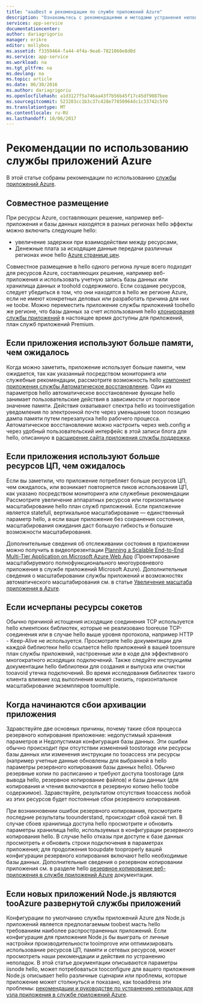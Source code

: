 ```yaml
---
title: "aaaBest и рекомендации по службе приложений Azure"
description: "Ознакомьтесь с рекомендациями и методами устранения неполадок для службы приложений Azure."
services: app-service
documentationcenter: 
author: dariagrigoriu
manager: erikre
editor: mollybos
ms.assetid: f3359464-fa44-4f4a-9ea6-7821060e8d0d
ms.service: app-service
ms.workload: na
ms.tgt_pltfrm: na
ms.devlang: na
ms.topic: article
ms.date: 06/30/2016
ms.author: dariagrigoriu
ms.openlocfilehash: a1d3127f5a746aa43f7b56b45f17c45df9087bee
ms.sourcegitcommit: 523283cc1b3c37c428e77850964dc1c33742c5f0
ms.translationtype: MT
ms.contentlocale: ru-RU
ms.lasthandoff: 10/06/2017
---
```

# <a name="best-practices-for-azure-app-service"></a>Рекомендации по использованию службы приложений Azure
В этой статье собраны рекомендации по использованию [службы приложений Azure](http://go.microsoft.com/fwlink/?LinkId=529714). 

## <a name="colocation"></a>Совместное размещение
При ресурсы Azure, составляющих решение, например веб-приложения и базы данных находятся в разных регионах hello эффекты можно включить следующие hello:

* увеличение задержки при взаимодействии между ресурсами,
* Денежные плата за исходящие данные передачи различных регионах иное hello [Azure странице цен](https://azure.microsoft.com/pricing/details/data-transfers).

Совместное размещение в hello одного региона лучше всего подходит для ресурсов Azure, составляющих решение, например веб-приложения и использовать учетную запись базы данных или хранилища данных и toohold содержимого. Если создание ресурсов, следует убедиться в том, что они находятся в hello же регионе Azure, если не имеют конкретных деловых или разработать причина для них не toobe. Можно переместить приложение службы приложений toohello же регионе, что базы данных за счет использования hello [клонирования службы приложений](app-service-web-app-cloning-portal.md) в настоящее время доступны для приложений, план служб приложений Premium.   

## <a name="memoryresources"></a>Если приложения используют больше памяти, чем ожидалось
Когда можно заметить, приложение использует больше памяти, чем ожидается, так как указанный посредством мониторинга или служебные рекомендации, рассмотрите возможность hello [компонент приложения службы Автоматическое восстановление](https://azure.microsoft.com/blog/auto-healing-windows-azure-web-sites). Один из параметров hello автоматическое восстановление функции hello занимает пользовательские действия в зависимости от пороговое значение памяти. Действия охватывают спектра hello из tooinvestigation уведомления по электронной почте через уменьшение tooon позицию дампа памяти путем перезапуска hello рабочего процесса. Автоматическое восстановление можно настроить через web.config и через удобный пользовательский интерфейс в этой записи блога для hello, описанную в [расширение сайта приложения службы поддержки](https://azure.microsoft.com/blog/additional-updates-to-support-site-extension-for-azure-app-service-web-apps).   

## <a name="CPUresources"></a>Если приложения используют больше ресурсов ЦП, чем ожидалось
Если вы заметили, что приложение потребляет больше ресурсов ЦП, чем ожидалось, или возникает повторяется пиков использования ЦП, как указано посредством мониторинга или служебные рекомендации Рассмотрите увеличение аппаратных ресурсов или горизонтальное масштабирование hello план служб приложений. Если приложение является statefull, вертикальное масштабирование — единственный параметр hello, а если ваше приложение без сохранения состояния, масштабирования ожидания даст большую гибкость и большие возможности масштабирования. 

Дополнительные сведения об отслеживании состояния в приложении можно получить в видеопрезентации [Planning a Scalable End-to-End Multi-Tier Application on Microsoft Azure Web App](https://channel9.msdn.com/Events/TechEd/NorthAmerica/2014/DEV-B414#fbid=?hashlink=fbid) (Проектирование масштабируемого полнофункционального многоуровневого приложения в службе приложений Microsoft Azure). Дополнительные сведения о масштабировании службы приложений и возможностях автоматического масштабирования см. в статье [Увеличение масштаба приложения в Azure](web-sites-scale.md).  

## <a name="socketresources"></a>Если исчерпаны ресурсы сокетов
Обычно причиной истощения исходящие соединения TCP используется hello клиентских библиотек, которые не реализовано tooreuse TCP-соединения или в случае hello выше уровня протокола, например HTTP - Keep-Alive не используется. Просмотрите hello документации для каждой библиотеки hello ссылается hello приложений в вашей tooensure план службы приложений, настроенные или в коде для эффективного многократного исходящих подключений. Также следуйте инструкциям документации hello библиотеки для создания и выпуска или очистки tooavoid утечка подключений. Во время исследования библиотек такого клиента влияние ход выполнения может снизить, горизонтальное масштабирование экземпляров toomultiple.  

## <a name="appbackup"></a>Когда начинаются сбои архивации приложения
Здравствуйте две основных причины, почему такие сбоя процесса резервного копирования приложение: недопустимый хранения параметров и Недопустимая конфигурация базы данных. Эти ошибки обычно происходит при отсутствии изменений toostorage или ресурсы базы данных или изменения инструкции по tooaccess эти ресурсы (например учетные данные обновлены для выбранной в hello параметры резервного копирования базы данных hello). Обычно резервные копии по расписанию и требуют доступа toostorage (для вывода hello, резервное копирование файлов) и базы данных (для копирования и чтения включаются в резервную копию hello toobe содержимое). Здравствуйте, результатом отсутствия tooaccess любой из этих ресурсов будет постоянные сбои резервного копирования. 

При возникновении ошибок резервного копирования, просмотрите последние результаты toounderstand, происходит сбой какой тип. В случае сбоев хранилища доступа hello просмотрите и обновить параметры хранилища hello, используемых в конфигурации резервного копирования hello. В случае hello отказы при доступе к базе данных просмотреть и обновить строки подключения в параметрах приложения; для продолжения tooupdate tooproperly вашей конфигурации резервного копирования включают hello необходимые базы данных. Дополнительные сведения о резервном копировании приложения см. в разделе hello [резервное копирование веб-приложения в службе приложений Azure](web-sites-backup.md) документации.

## <a name="nodejs"></a>Если новых приложений Node.js являются tooAzure развернутой службы приложений
Конфигурации по умолчанию службы приложений Azure для Node.js приложений является предполагаемым toobest масть hello требованиям наиболее распространенных приложений. Если конфигурация для приложения Node.js бы выиграть от личные настройки производительности tooimprove или оптимизировать использование ресурсов ЦП, памяти и сетевых ресурсов, может просмотреть наши рекомендации и действия по устранению неполадок. В этой статье документации описываются параметры iisnode hello, может потребоваться tooconfigure для вашего приложения Node.js описывает hello различные сценарии или проблемы, которые приложение может столкнуться и показано, как tooaddress эти проблемы: [рекомендации и руководстве по устранению неполадок для узла приложения в службе приложений Azure](app-service-web-nodejs-best-practices-and-troubleshoot-guide.md).   

